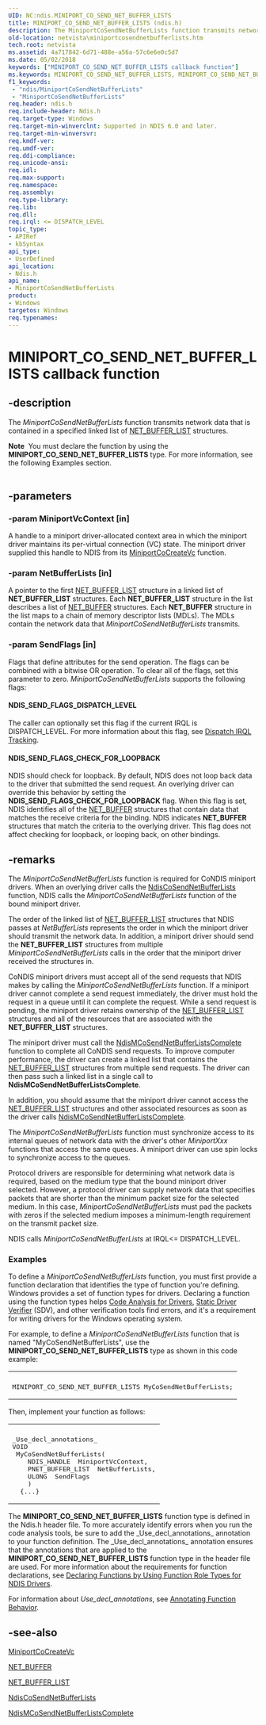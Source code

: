```yaml
---
UID: NC:ndis.MINIPORT_CO_SEND_NET_BUFFER_LISTS
title: MINIPORT_CO_SEND_NET_BUFFER_LISTS (ndis.h)
description: The MiniportCoSendNetBufferLists function transmits network data that is contained in a specified linked list of NET_BUFFER_LIST structures.Note  You must declare the function by using the MINIPORT_CO_SEND_NET_BUFFER_LISTS type.
old-location: netvista\miniportcosendnetbufferlists.htm
tech.root: netvista
ms.assetid: 4a717842-6d71-488e-a56a-57c6e6e0c5d7
ms.date: 05/02/2018
keywords: ["MINIPORT_CO_SEND_NET_BUFFER_LISTS callback function"]
ms.keywords: MINIPORT_CO_SEND_NET_BUFFER_LISTS, MINIPORT_CO_SEND_NET_BUFFER_LISTS callback, MiniportCoSendNetBufferLists, MiniportCoSendNetBufferLists callback function [Network Drivers Starting with Windows Vista], condis_sendrcv_ref_28cddc06-235d-4274-a783-554dec10ad84.xml, ndis/MiniportCoSendNetBufferLists, netvista.miniportcosendnetbufferlists
f1_keywords:
 - "ndis/MiniportCoSendNetBufferLists"
 - "MiniportCoSendNetBufferLists"
req.header: ndis.h
req.include-header: Ndis.h
req.target-type: Windows
req.target-min-winverclnt: Supported in NDIS 6.0 and later.
req.target-min-winversvr: 
req.kmdf-ver: 
req.umdf-ver: 
req.ddi-compliance: 
req.unicode-ansi: 
req.idl: 
req.max-support: 
req.namespace: 
req.assembly: 
req.type-library: 
req.lib: 
req.dll: 
req.irql: <= DISPATCH_LEVEL
topic_type:
- APIRef
- kbSyntax
api_type:
- UserDefined
api_location:
- Ndis.h
api_name:
- MiniportCoSendNetBufferLists
product:
- Windows
targetos: Windows
req.typenames: 
---
```


# MINIPORT_CO_SEND_NET_BUFFER_LISTS callback function


## -description


The 
  <i>MiniportCoSendNetBufferLists</i> function transmits network data that is contained in a specified linked
  list of 
  <a href="https://docs.microsoft.com/windows-hardware/drivers/ddi/ndis/ns-ndis-_net_buffer_list">NET_BUFFER_LIST</a> structures.
<div class="alert"><b>Note</b>  You must declare the function by using the <b>MINIPORT_CO_SEND_NET_BUFFER_LISTS</b> type. For more
   information, see the following Examples section.</div><div> </div>

## -parameters




### -param MiniportVcContext [in]

A handle to a miniport driver-allocated context area in which the miniport driver maintains its
     per-virtual connection (VC) state. The miniport driver supplied this handle to NDIS from its 
     <a href="https://docs.microsoft.com/windows-hardware/drivers/ddi/ndis/nc-ndis-miniport_co_create_vc">MiniportCoCreateVc</a> function.


### -param NetBufferLists [in]

A pointer to the first 
     <a href="https://docs.microsoft.com/windows-hardware/drivers/ddi/ndis/ns-ndis-_net_buffer_list">NET_BUFFER_LIST</a> structure in a linked list
     of <b>NET_BUFFER_LIST</b> structures. Each <b>NET_BUFFER_LIST</b> structure in the list describes a list of 
     <a href="https://docs.microsoft.com/windows-hardware/drivers/ddi/ndis/ns-ndis-_net_buffer">NET_BUFFER</a> structures. Each <b>NET_BUFFER</b> structure
     in the list maps to a chain of memory descriptor lists (MDLs). The MDLs contain the network data that 
     <i>MiniportCoSendNetBufferLists</i> transmits.


### -param SendFlags [in]

Flags that define attributes for the send operation. The flags can be combined with a bitwise OR
     operation. To clear all of the flags, set this parameter to zero. 
     <i>MiniportCoSendNetBufferLists</i> supports the following flags:
     





#### NDIS_SEND_FLAGS_DISPATCH_LEVEL

The caller can optionally set this flag if the current IRQL is DISPATCH_LEVEL. For more information about this flag, see 
       <a href="https://docs.microsoft.com/windows-hardware/drivers/network/dispatch-irql-tracking">Dispatch IRQL Tracking</a>.



#### NDIS_SEND_FLAGS_CHECK_FOR_LOOPBACK

NDIS should check for loopback. By default, NDIS does not loop back data to the driver that
       submitted the send request. An overlying driver can override this behavior by setting the
       <b>NDIS_SEND_FLAGS_CHECK_FOR_LOOPBACK</b> flag. When this flag is set, NDIS identifies all of the <a href="https://docs.microsoft.com/windows-hardware/drivers/ddi/ndis/ns-ndis-_net_buffer">NET_BUFFER</a>
       structures that contain data that matches the receive criteria for the binding. NDIS indicates
       <b>NET_BUFFER</b> structures that match the criteria to the overlying driver. This flag does not affect
       checking for loopback, or looping back, on other bindings.


## -remarks



The 
    <i>MiniportCoSendNetBufferLists</i> function is required for CoNDIS miniport drivers. When an overlying
    driver calls the 
    <a href="https://docs.microsoft.com/windows-hardware/drivers/ddi/ndis/nf-ndis-ndiscosendnetbufferlists">
    NdisCoSendNetBufferLists</a> function, NDIS calls the 
    <i>MiniportCoSendNetBufferLists</i> function of the bound miniport driver.

The order of the linked list of 
    <a href="https://docs.microsoft.com/windows-hardware/drivers/ddi/ndis/ns-ndis-_net_buffer_list">NET_BUFFER_LIST</a> structures that NDIS passes
    at 
    <i>NetBufferLists</i> represents the order in which the miniport driver should transmit the network data.
    In addition, a miniport driver should send the <b>NET_BUFFER_LIST</b> structures from multiple 
    <i>MiniportCoSendNetBufferLists</i> calls in the order that the miniport driver received the structures
    in.

CoNDIS miniport drivers must accept all of the send requests that NDIS makes by calling the 
    <i>MiniportCoSendNetBufferLists</i> function. If a miniport driver cannot complete a send request
    immediately, the driver must hold the request in a queue until it can complete the request. While a send
    request is pending, the miniport driver retains ownership of the <a href="https://docs.microsoft.com/windows-hardware/drivers/ddi/ndis/ns-ndis-_net_buffer_list">NET_BUFFER_LIST</a> structures and all of
    the resources that are associated with the <b>NET_BUFFER_LIST</b> structures.

The miniport driver must call the 
    <a href="https://docs.microsoft.com/windows-hardware/drivers/ddi/ndis/nf-ndis-ndismcosendnetbufferlistscomplete">
    NdisMCoSendNetBufferListsComplete</a> function to complete all CoNDIS send requests. To improve
    computer performance, the driver can create a linked list that contains the 
    <a href="https://docs.microsoft.com/windows-hardware/drivers/ddi/ndis/ns-ndis-_net_buffer_list">NET_BUFFER_LIST</a> structures from multiple
    send requests. The driver can then pass such a linked list in a single call to 
    <b>NdisMCoSendNetBufferListsComplete</b>.

In addition, you should assume that the miniport driver cannot access the <a href="https://docs.microsoft.com/windows-hardware/drivers/ddi/ndis/ns-ndis-_net_buffer_list">NET_BUFFER_LIST</a> structures
    and other associated resources as soon as the driver calls 
    <a href="https://docs.microsoft.com/windows-hardware/drivers/ddi/ndis/nf-ndis-ndismcosendnetbufferlistscomplete">NdisMCoSendNetBufferListsComplete</a>.

The 
    <i>MiniportCoSendNetBufferLists</i> function must synchronize access to its internal queues of network
    data with the driver's other 
    <i>MiniportXxx</i> functions that access the same queues. A miniport driver can use spin locks to
    synchronize access to the queues.

Protocol drivers are responsible for determining what network data is required, based on the medium
    type that the bound miniport driver selected. However, a protocol driver can supply network data that
    specifies packets that are shorter than the minimum packet size for the selected medium. In this case, 
    <i>MiniportCoSendNetBufferLists</i> must pad the packets with zeros if the selected medium imposes a
    minimum-length requirement on the transmit packet size.

NDIS calls 
    <i>MiniportCoSendNetBufferLists</i> at IRQL<= DISPATCH_LEVEL.

<h3><a id="Examples"></a><a id="examples"></a><a id="EXAMPLES"></a>Examples</h3>
To define a <i>MiniportCoSendNetBufferLists</i> function, you must first provide a function declaration that identifies the type of function you're defining. Windows provides a set of function types for drivers. Declaring a function using the function types helps <a href="https://docs.microsoft.com/windows-hardware/drivers/devtest/code-analysis-for-drivers">Code Analysis for Drivers</a>, <a href="https://docs.microsoft.com/windows-hardware/drivers/devtest/static-driver-verifier">Static Driver Verifier</a> (SDV), and other verification tools find errors, and it's a requirement for writing drivers for the Windows operating system.

For example, to define a <i>MiniportCoSendNetBufferLists</i> function that is named "MyCoSendNetBufferLists", use the <b>MINIPORT_CO_SEND_NET_BUFFER_LISTS</b> type as shown in this code example:

<div class="code"><span codelanguage=""><table>
<tr>
<th></th>
</tr>
<tr>
<td>
<pre>MINIPORT_CO_SEND_NET_BUFFER_LISTS MyCoSendNetBufferLists;</pre>
</td>
</tr>
</table></span></div>
Then, implement your function as follows:

<div class="code"><span codelanguage=""><table>
<tr>
<th></th>
</tr>
<tr>
<td>
<pre>_Use_decl_annotations_
VOID
 MyCoSendNetBufferLists(
    NDIS_HANDLE  MiniportVcContext,
    PNET_BUFFER_LIST  NetBufferLists,
    ULONG  SendFlags
    )
  {...}</pre>
</td>
</tr>
</table></span></div>
The <b>MINIPORT_CO_SEND_NET_BUFFER_LISTS</b> function type is defined in the Ndis.h header file. To more accurately identify errors when you run the code analysis tools, be sure to add the _Use_decl_annotations_ annotation to your function definition.  The _Use_decl_annotations_ annotation ensures that the annotations that are applied to the <b>MINIPORT_CO_SEND_NET_BUFFER_LISTS</b> function type in the header file are used.  For more information about the requirements for function declarations, see <a href="https://docs.microsoft.com/windows-hardware/drivers/devtest/declaring-functions-by-using-function-role-types-for-ndis-drivers">Declaring Functions by Using Function Role Types for NDIS Drivers</a>.

For information about  _Use_decl_annotations_, see <a href="https://go.microsoft.com/fwlink/p/?linkid=286697">Annotating Function Behavior</a>. 




## -see-also




<a href="https://docs.microsoft.com/windows-hardware/drivers/ddi/ndis/nc-ndis-miniport_co_create_vc">MiniportCoCreateVc</a>



<a href="https://docs.microsoft.com/windows-hardware/drivers/ddi/ndis/ns-ndis-_net_buffer">NET_BUFFER</a>



<a href="https://docs.microsoft.com/windows-hardware/drivers/ddi/ndis/ns-ndis-_net_buffer_list">NET_BUFFER_LIST</a>



<a href="https://docs.microsoft.com/windows-hardware/drivers/ddi/ndis/nf-ndis-ndiscosendnetbufferlists">NdisCoSendNetBufferLists</a>



<a href="https://docs.microsoft.com/windows-hardware/drivers/ddi/ndis/nf-ndis-ndismcosendnetbufferlistscomplete">
   NdisMCoSendNetBufferListsComplete</a>
 

 

